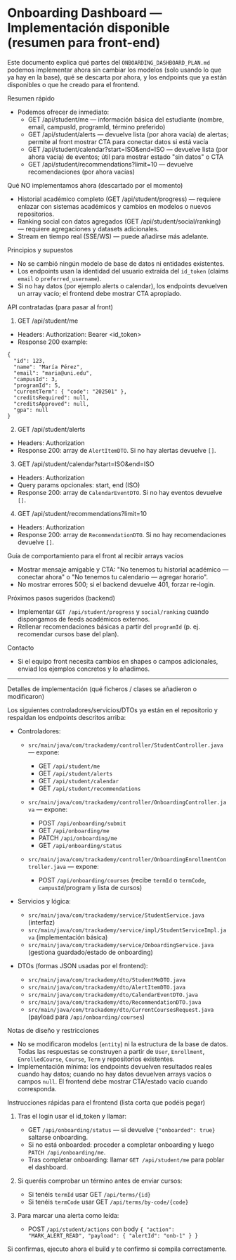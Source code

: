 # Onboarding Dashboard — Implementación disponible (resumen para front-end)

Este documento explica qué partes del `ONBOARDING_DASHBOARD_PLAN.md` podemos implementar ahora sin cambiar los modelos (solo usando lo que ya hay en la base), qué se descarta por ahora, y los endpoints que ya están disponibles o que he creado para el frontend.

Resumen rápido
- Podemos ofrecer de inmediato:
  - GET /api/student/me — información básica del estudiante (nombre, email, campusId, programId, término preferido)
  - GET /api/student/alerts — devuelve lista (por ahora vacía) de alertas; permite al front mostrar CTA para conectar datos si está vacía
  - GET /api/student/calendar?start=ISO&end=ISO — devuelve lista (por ahora vacía) de eventos; útil para mostrar estado "sin datos" o CTA
  - GET /api/student/recommendations?limit=10 — devuelve recomendaciones (por ahora vacías)

Qué NO implementamos ahora (descartado por el momento)
- Historial académico completo (GET /api/student/progress) — requiere enlazar con sistemas académicos y cambios en modelos o nuevos repositorios.
- Ranking social con datos agregados (GET /api/student/social/ranking) — requiere agregaciones y datasets adicionales.
- Stream en tiempo real (SSE/WS) — puede añadirse más adelante.

Principios y supuestos
- No se cambió ningún modelo de base de datos ni entidades existentes.
- Los endpoints usan la identidad del usuario extraída del `id_token` (claims `email` o `preferred_username`).
- Si no hay datos (por ejemplo alerts o calendar), los endpoints devuelven un array vacío; el frontend debe mostrar CTA apropiado.

API contratadas (para pasar al front)

1) GET /api/student/me
- Headers: Authorization: Bearer <id_token>
- Response 200 example:
```
{
  "id": 123,
  "name": "María Pérez",
  "email": "maria@uni.edu",
  "campusId": 3,
  "programId": 5,
  "currentTerm": { "code": "202501" },
  "creditsRequired": null,
  "creditsApproved": null,
  "gpa": null
}
```

2) GET /api/student/alerts
- Headers: Authorization
- Response 200: array de `AlertItemDTO`. Si no hay alertas devuelve `[]`.

3) GET /api/student/calendar?start=ISO&end=ISO
- Headers: Authorization
- Query params opcionales: start, end (ISO)
- Response 200: array de `CalendarEventDTO`. Si no hay eventos devuelve `[]`.

4) GET /api/student/recommendations?limit=10
- Headers: Authorization
- Response 200: array de `RecommendationDTO`. Si no hay recomendaciones devuelve `[]`.

Guía de comportamiento para el front al recibir arrays vacíos
- Mostrar mensaje amigable y CTA: "No tenemos tu historial académico — conectar ahora" o "No tenemos tu calendario — agregar horario".
- No mostrar errores 500; si el backend devuelve 401, forzar re-login.

Próximos pasos sugeridos (backend)
- Implementar `GET /api/student/progress` y `social/ranking` cuando dispongamos de feeds académicos externos.
- Rellenar recomendaciones básicas a partir del `programId` (p. ej. recomendar cursos base del plan).

Contacto
- Si el equipo front necesita cambios en shapes o campos adicionales, enviad los ejemplos concretos y lo añadimos.

---

Detalles de implementación (qué ficheros / clases se añadieron o modificaron)

Los siguientes controladores/servicios/DTOs ya están en el repositorio y respaldan los endpoints descritos arriba:

- Controladores:
  - `src/main/java/com/trackademy/controller/StudentController.java` — expone:
    - GET `/api/student/me`
    - GET `/api/student/alerts`
    - GET `/api/student/calendar`
    - GET `/api/student/recommendations`

  - `src/main/java/com/trackademy/controller/OnboardingController.java` — expone:
    - POST `/api/onboarding/submit`
    - GET `/api/onboarding/me`
    - PATCH `/api/onboarding/me`
    - GET `/api/onboarding/status`

  - `src/main/java/com/trackademy/controller/OnboardingEnrollmentController.java` — expone:
    - POST `/api/onboarding/courses` (recibe `termId` o `termCode`, `campusId`/program y lista de cursos)

- Servicios y lógica:
  - `src/main/java/com/trackademy/service/StudentService.java` (interfaz)
  - `src/main/java/com/trackademy/service/impl/StudentServiceImpl.java` (implementación básica)
  - `src/main/java/com/trackademy/service/OnboardingService.java` (gestiona guardado/estado de onboarding)

- DTOs (formas JSON usadas por el frontend):
  - `src/main/java/com/trackademy/dto/StudentMeDTO.java`
  - `src/main/java/com/trackademy/dto/AlertItemDTO.java`
  - `src/main/java/com/trackademy/dto/CalendarEventDTO.java`
  - `src/main/java/com/trackademy/dto/RecommendationDTO.java`
  - `src/main/java/com/trackademy/dto/CurrentCoursesRequest.java` (payload para `/api/onboarding/courses`)

Notas de diseño y restricciones
- No se modificaron modelos (`entity`) ni la estructura de la base de datos. Todas las respuestas se construyen a partir de `User`, `Enrollment`, `EnrolledCourse`, `Course`, `Term` y repositorios existentes.
- Implementación mínima: los endpoints devuelven resultados reales cuando hay datos; cuando no hay datos devuelven arrays vacíos o campos `null`. El frontend debe mostrar CTA/estado vacío cuando corresponda.

Instrucciones rápidas para el frontend (lista corta que podéis pegar)

1) Tras el login usar el id_token y llamar:
   - GET `/api/onboarding/status` — si devuelve `{"onboarded": true}` saltarse onboarding.
   - Si no está onboarded: proceder a completar onboarding y luego `PATCH /api/onboarding/me`.
   - Tras completar onboarding: llamar `GET /api/student/me` para poblar el dashboard.

2) Si queréis comprobar un término antes de enviar cursos:
   - Si tenéis `termId` usar GET `/api/terms/{id}`
   - Si tenéis `termCode` usar GET `/api/terms/by-code/{code}`

3) Para marcar una alerta como leída:
   - POST `/api/student/actions` con body `{ "action": "MARK_ALERT_READ", "payload": { "alertId": "onb-1" } }`

Si confirmas, ejecuto ahora el build y te confirmo si compila correctamente.

